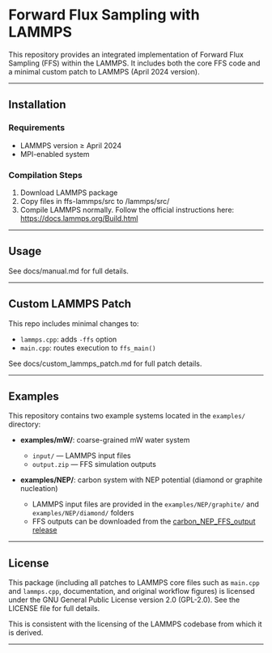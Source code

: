 # Forward Flux Sampling with LAMMPS

This repository provides an integrated implementation of Forward Flux Sampling (FFS) within the LAMMPS. It includes both the core FFS code and a minimal custom patch to LAMMPS (April 2024 version).

---

## Installation

### Requirements
- LAMMPS version ≥ April 2024
- MPI-enabled system

### Compilation Steps
1. Download LAMMPS package 
2. Copy files in ffs-lammps/src to /lammps/src/ 
3. Compile LAMMPS normally. Follow the official instructions here: https://docs.lammps.org/Build.html


---

## Usage
See docs/manual.md for full details.

---

## Custom LAMMPS Patch

This repo includes minimal changes to:
- `lammps.cpp`: adds `-ffs` option
- `main.cpp`: routes execution to `ffs_main()`

See docs/custom_lammps_patch.md for full patch details.

---

## Examples

This repository contains two example systems located in the `examples/` directory:

- **examples/mW/**: coarse-grained mW water system  
  - `input/` — LAMMPS input files  
  - `output.zip` — FFS simulation outputs
  
- **examples/NEP/**: carbon system with NEP potential (diamond or graphite nucleation)  
  - LAMMPS input files are provided in the `examples/NEP/graphite/` and `examples/NEP/diamond/` folders  
  - FFS outputs can be downloaded from the [carbon_NEP_FFS_output release](https://github.com/WanyuZhao/FFS-LAMMPS/releases/tag/carbon_NEP_FFS_output)    


---

## License


This package (including all patches to LAMMPS core files such as `main.cpp` and `lammps.cpp`, documentation, and original workflow figures) is licensed under the GNU General Public License version 2.0 (GPL-2.0). See the LICENSE file for full details.

This is consistent with the licensing of the LAMMPS codebase from which it is derived.


---



